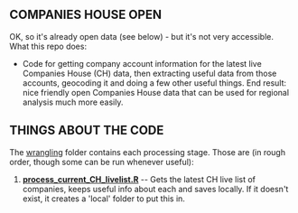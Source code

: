 ## COMPANIES HOUSE OPEN

OK, so it's already open data (see below) - but it's not very accessible. What this repo does:

* Code for getting company account information for the latest live Companies House (CH) data, then extracting useful data from those accounts, geocoding it and doing a few other useful things. End result: nice friendly open Companies House data that can be used for regional analysis much more easily.





## THINGS ABOUT THE CODE

The [wrangling](https://github.com/DanOlner/companieshouseopen/tree/master/wrangling) folder contains each processing stage. Those are (in rough order, though some can be run whenever useful):

1. **[process_current_CH_livelist.R](https://github.com/DanOlner/companieshouseopen/blob/master/wrangling/process_current_CH_livelist.R)** -- Gets the latest CH live list of companies, keeps useful info about each and saves locally. If it doesn't exist, it creates a 'local' folder to put this in.
 